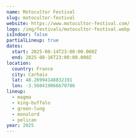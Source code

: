 ```yaml
---
name: Motocultor Festival
slug: motocultor-festival
website: https://www.motocultor-festival.com/
logo: /img/festivals/motocultor-festival.webp
isIndoor: false
partialLineup: true
dates:
  start: 2025-08-14T23:00:00.000Z
  end: 2025-08-16T23:00:00.000Z
location:
  country: France
  city: Carhaix
  lat: 48.26994148832191
  lon: -3.560419066670786
lineup:
  - magma
  - king-buffalo
  - green-lung
  - monolord
  - pelican
year: 2025
---
```

